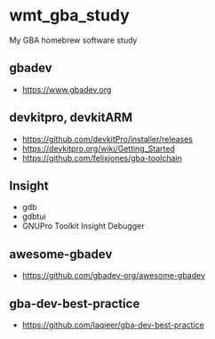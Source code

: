 # wmt_gba_study
My GBA homebrew software study

## gbadev  
* https://www.gbadev.org  

## devkitpro, devkitARM   
* https://github.com/devkitPro/installer/releases  
* https://devkitpro.org/wiki/Getting_Started  
* https://github.com/felixjones/gba-toolchain  

## Insight  
* gdb
* gdbtui
* GNUPro Toolkit Insight Debugger  

## awesome-gbadev  
* https://github.com/gbadev-org/awesome-gbadev  

## gba-dev-best-practice  
* https://github.com/laqieer/gba-dev-best-practice  

